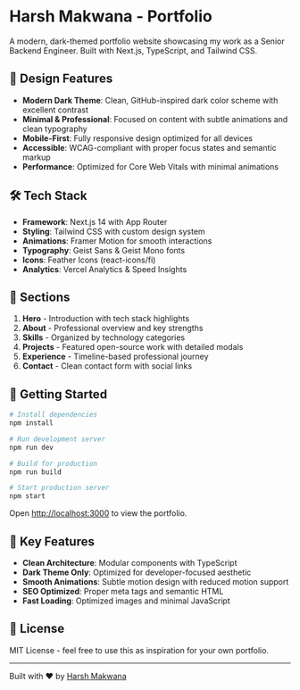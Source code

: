 # Harsh Makwana - Portfolio

A modern, dark-themed portfolio website showcasing my work as a Senior Backend Engineer. Built with Next.js, TypeScript, and Tailwind CSS.

## 🎨 Design Features

- **Modern Dark Theme**: Clean, GitHub-inspired dark color scheme with excellent contrast
- **Minimal & Professional**: Focused on content with subtle animations and clean typography
- **Mobile-First**: Fully responsive design optimized for all devices
- **Accessible**: WCAG-compliant with proper focus states and semantic markup
- **Performance**: Optimized for Core Web Vitals with minimal animations

## 🛠️ Tech Stack

- **Framework**: Next.js 14 with App Router
- **Styling**: Tailwind CSS with custom design system
- **Animations**: Framer Motion for smooth interactions
- **Typography**: Geist Sans & Geist Mono fonts
- **Icons**: Feather Icons (react-icons/fi)
- **Analytics**: Vercel Analytics & Speed Insights

## 📱 Sections

1. **Hero** - Introduction with tech stack highlights
2. **About** - Professional overview and key strengths
3. **Skills** - Organized by technology categories
4. **Projects** - Featured open-source work with detailed modals
5. **Experience** - Timeline-based professional journey
6. **Contact** - Clean contact form with social links

## 🚀 Getting Started

```bash
# Install dependencies
npm install

# Run development server
npm run dev

# Build for production
npm run build

# Start production server
npm start
```

Open [http://localhost:3000](http://localhost:3000) to view the portfolio.

## 🎯 Key Features

- **Clean Architecture**: Modular components with TypeScript
- **Dark Theme Only**: Optimized for developer-focused aesthetic
- **Smooth Animations**: Subtle motion design with reduced motion support
- **SEO Optimized**: Proper meta tags and semantic HTML
- **Fast Loading**: Optimized images and minimal JavaScript

## 📄 License

MIT License - feel free to use this as inspiration for your own portfolio.

---

Built with ❤️ by [Harsh Makwana](https://github.com/hmake98)
